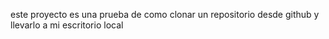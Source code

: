este proyecto es una prueba de como clonar un repositorio desde github y llevarlo a mi escritorio local
